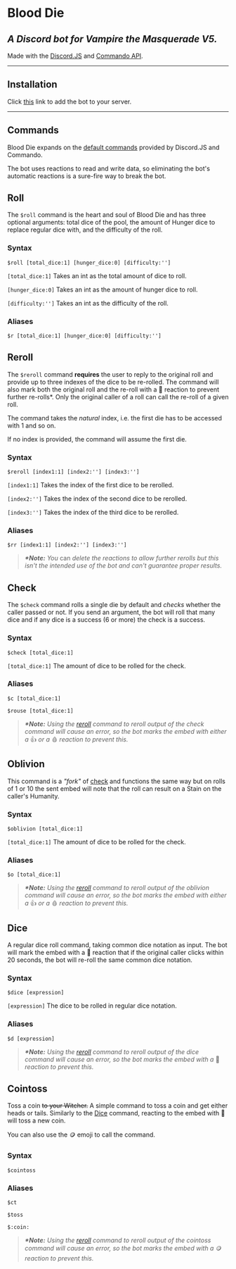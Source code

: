 # Blood Die

## *A Discord bot for Vampire the Masquerade V5.*

Made with the [Discord.JS][Discord.js docs] and [Commando API][Commando docs].

[Discord.js docs]:(https://discord.js.org/#/docs/main/stable/general/welcome)
[Commando docs]:(https://discord.js.org/#/docs/commando/master/general/welcome)
---

## Installation

Click [this][0] link to add the bot to your server.

[0]: https://discord.com/api/oauth2/authorize?client_id=843168753759944744&permissions=116800&scope=bot

---

## Commands

Blood Die expands on the [default commands][1] provided by Discord.JS and Commando.

The bot uses reactions to read and write data, so eliminating the bot's automatic reactions is a sure-fire way to break the bot.

[1]: https://discord.js.org/#/docs/commando/master/commands/builtins

## Roll

The `$roll` command is the heart and soul of Blood Die and has three optional arguments: total dice of the pool, the amount of Hunger dice to replace regular dice with, and the difficulty of the roll.

### Syntax

`$roll [total_dice:1] [hunger_dice:0] [difficulty:'']`

`[total_dice:1]` Takes an int as the total amount of dice to roll.

`[hunger_dice:0]` Takes an int as the amount of hunger dice to roll.

`[difficulty:'']` Takes an int as the difficulty of the roll.

### Aliases

`$r [total_dice:1] [hunger_dice:0] [difficulty:'']`

## Reroll

The `$reroll` command __requires__ the user to reply to the original roll and provide up to three indexes of the dice to be re-rolled. The command will also mark both the original roll and the re-roll with a :arrows_counterclockwise: reaction to prevent further re-rolls*. Only the original caller of a roll can call the re-roll of a given roll.

The command takes the *natural* index, i.e. the first die has to be accessed with 1 and so on.

If no index is provided, the command will assume the first die.

### Syntax

`$reroll [index1:1] [index2:''] [index3:'']`

`[index1:1]` Takes the index of the first dice to be rerolled.

`[index2:'']` Takes the index of the second dice to be rerolled.

`[index3:'']` Takes the index of the third dice to be rerolled.

### Aliases

`$rr [index1:1] [index2:''] [index3:'']`

>___*Note:___ _You_ can _delete the reactions to allow further rerolls but this isn't the intended use of the bot and can't guarantee proper results._

## Check

The `$check` command rolls a single die by default and _checks_ whether the caller passed or not. If you send an argument, the bot will roll that many  dice and if any dice is a success (6 or more) the check is a success.

### Syntax

`$check [total_dice:1]`

`[total_dice:1]` The amount of dice to be rolled for the check.

### Aliases

`$c [total_dice:1]`

`$rouse [total_dice:1]`

>___*Note:___ _Using the [reroll](#Reroll) command to reroll output of the check command will cause an error, so the bot marks the embed with either a_ :thumbsup: _or a_ :drop_of_blood: _reaction to prevent this._

## Oblivion

This command is a _"fork"_ of [check](#Check) and functions the same way but on rolls of 1 or 10 the sent embed will note that the roll can result on a Stain on the caller's Humanity.

### Syntax

`$oblivion [total_dice:1]`

`[total_dice:1]` The amount of dice to be rolled for the check.

### Aliases

`$o [total_dice:1]`

>___*Note:___ _Using the [reroll](#Reroll) command to reroll output of the oblivion command will cause an error, so the bot marks the embed with either a_ :thumbsup: _or a_ :drop_of_blood: _reaction to prevent this._

## Dice

A regular dice roll command, taking common dice notation as input.
The bot will mark the embed with a :arrows_counterclockwise: reaction that if the original caller clicks within 20 seconds, the bot will re-roll the same common dice notation.

### Syntax

`$dice [expression]`

`[expression]` The dice to be rolled in regular dice notation.

### Aliases

`$d [expression]`

>___*Note:___ _Using the [reroll](#Reroll) command to reroll output of the dice command will cause an error, so the bot marks the embed with a_ :game_die: _reaction to prevent this._

## Cointoss

Toss a coin ~~to your Witcher.~~ A simple command to toss a coin and get either heads or tails. Similarly to the [Dice](#Dice) command, reacting to the embed with :arrows_counterclockwise: will toss a new coin.

You can also use the :coin: emoji to call the command.

### Syntax

`$cointoss`

### Aliases

`$ct`

`$toss`

`$:coin:`

>___*Note:___ _Using the [reroll](#Reroll) command to reroll output of the cointoss command will cause an error, so the bot marks the embed with a_ :coin: _reaction to prevent this._
